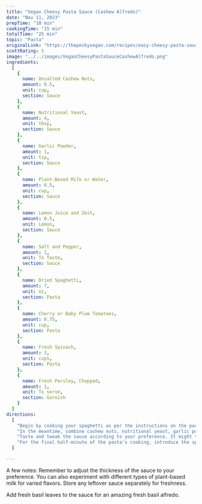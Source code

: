 ```yaml
---
title: "Vegan Cheesy Pasta Sauce (Cashew Alfredo)"
date: "Nov 11, 2023"
prepTime: "10 min"
cookingTime: "15 min"
totalTime: "25 min"
topic: "Pasta"
originalLink: "https://thepeskyvegan.com/recipes/easy-cheesy-pasta-sauce/"
scottRating: 5
image: "../../images/VeganCheesyPastaSauceCashewAlfredo.png"
ingredients: 
  [
    {
      name: Unsalted Cashew Nuts,
      amount: 0.5,
      unit: cup,
      section: Sauce
    },
    {
      name: Nutritional Yeast,
      amount: 4,
      unit: tbsp,
      section: Sauce
    },
    {
      name: Garlic Powder,
      amount: 1,
      unit: tsp,
      section: Sauce
    },
    {
      name: Plant-Based Milk or Water,
      amount: 0.5,
      unit: cup,
      section: Sauce
    },
    {
      name: Lemon Juice and Zest,
      amount: 0.5,
      unit: Lemon,
      section: Sauce
    },
    {
      name: Salt and Pepper,
      amount: 1,
      unit: To Taste,
      section: Sauce
    },
    {
      name: Dried Spaghetti,
      amount: 7,
      unit: oz,
      section: Pasta
    },
    {
      name: Cherry or Baby Plum Tomatoes,
      amount: 0.75,
      unit: cup,
      section: Pasta
    },
    {
      name: Fresh Spinach,
      amount: 3,
      unit: cups,
      section: Pasta
    },
    {
      name: Fresh Parsley, Chopped,
      amount: 1,
      unit: To serve,
      section: Garnish
    }
  ]
directions: 
  [
    "Begin by cooking your spaghetti as per the instructions on the package.",
    "In the meantime, combine cashew nuts, nutritional yeast, garlic powder, plant-based milk or water, lemon juice and zest, and a pinch of salt and pepper in a blender. Blend until the mixture achieves a smooth consistency. Add more liquid if the sauce appears too dense. It should be creamy yet not too thick.",
    "Taste and tweak the sauce according to your preference. It might taste a bit strong alone, but it will balance out when mixed with pasta.",
    "For the final half-minute of the pasta's cooking, introduce the spinach into the boiling water. Drain the pasta and spinach, then return them to the pan. Incorporate the halved tomatoes and the creamy sauce. Serve topped with fresh parsley and optional vegan parmesan."
  ]

---
```

A few notes: Remember to adjust the thickness of the sauce to your preference. You can also experiment with different types of plant-based milk for varied flavors. Store any leftover sauce separately for freshness.

Add fresh basil leaves to the sauce for an amazing fresh basil alfredo.